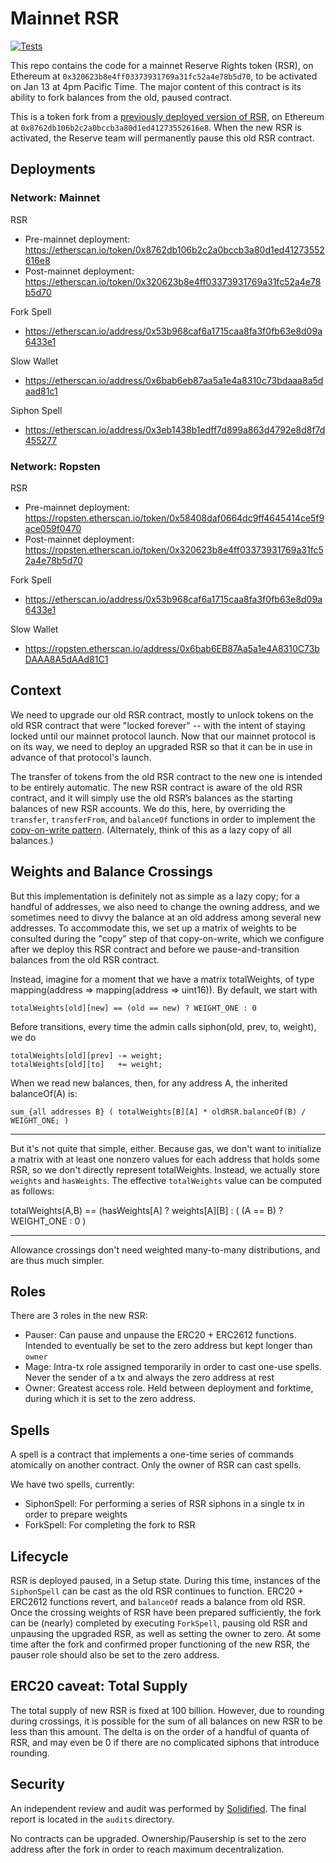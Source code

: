 # Mainnet RSR
[![Tests](https://github.com/reserve-protocol/rsr-mainnet/actions/workflows/tests.yml/badge.svg)](https://github.com/reserve-protocol/rsr-mainnet/actions/workflows/tests.yml)

This repo contains the code for a mainnet Reserve Rights token (RSR), on Ethereum at `0x320623b8e4ff03373931769a31fc52a4e78b5d70`, to be activated on Jan 13 at 4pm Pacific Time. The major content of this contract is its ability to fork balances from the old, paused contract.

This is a token fork from a [previously deployed version of RSR](https://github.com/reserve-protocol/rsr), on Ethereum at `0x8762db106b2c2a0bccb3a80d1ed41273552616e8`. When the new RSR is activated, the Reserve team will permanently pause this old RSR contract.


## Deployments

### Network: Mainnet

RSR
- Pre-mainnet deployment: https://etherscan.io/token/0x8762db106b2c2a0bccb3a80d1ed41273552616e8
- Post-mainnet deployment: https://etherscan.io/token/0x320623b8e4ff03373931769a31fc52a4e78b5d70

Fork Spell
- https://etherscan.io/address/0x53b968caf6a1715caa8fa3f0fb63e8d09a6433e1

Slow Wallet
- https://etherscan.io/address/0x6bab6eb87aa5a1e4a8310c73bdaaa8a5daad81c1

Siphon Spell
- https://etherscan.io/address/0x3eb1438b1edff7d899a863d4792e8d8f7d455277

### Network: Ropsten

RSR
- Pre-mainnet deployment: https://ropsten.etherscan.io/token/0x58408daf0664dc9ff4645414ce5f9ace059f0470
- Post-mainnet deployment: https://ropsten.etherscan.io/token/0x320623b8e4ff03373931769a31fc52a4e78b5d70

Fork Spell
- https://etherscan.io/address/0x53b968caf6a1715caa8fa3f0fb63e8d09a6433e1

Slow Wallet
- https://ropsten.etherscan.io/address/0x6bab6EB87Aa5a1e4A8310C73bDAAA8A5dAAd81C1


## Context

We need to upgrade our old RSR contract, mostly to unlock tokens on the old RSR contract that were "locked forever" -- with the intent of staying locked until our mainnet protocol launch. Now that our mainnet protocol is on its way, we need to deploy an upgraded RSR so that it can be in use in advance of that protocol's launch.

The transfer of tokens from the old RSR contract to the new one is intended to be entirely automatic. The new RSR contract is aware of the old RSR contract, and it will simply use the old RSR’s balances as the starting balances of new RSR accounts. We do this, here, by overriding the `transfer`, `transferFrom`, and `balanceOf` functions in order to implement the [copy-on-write pattern](https://en.wikipedia.org/wiki/Copy-on-write). (Alternately, think of this as a lazy copy of all balances.)


## Weights and Balance Crossings

But this implementation is definitely not as simple as a lazy copy; for a handful of addresses, we also need to change the owning address, and we sometimes need to divvy the balance at an old address among several new addresses.  To accommodate this, we set up a matrix of weights to be consulted during the "copy" step of that copy-on-write, which we configure after we deploy this RSR contract and before we pause-and-transition balances from the old RSR contract.

Instead, imagine for a moment that we have a matrix totalWeights, of type mapping(address => mapping(address => uint16)). By default, we start with

    totalWeights[old][new] == (old == new) ? WEIGHT_ONE : 0

Before transitions, every time the admin calls siphon(old, prev, to, weight), we do

    totalWeights[old][prev] -= weight;
    totalWeights[old][to]   += weight;

When we read new balances, then, for any address A, the inherited balanceOf(A) is:

    sum_{all addresses B} ( totalWeights[B][A] * oldRSR.balanceOf(B) / WEIGHT_ONE; )

----

But it's not quite that simple, either. Because gas, we don't want to initialize a matrix with at least one nonzero values for each address that holds some RSR, so we don't directly represent totalWeights. Instead, we actually store `weights` and `hasWeights`. The effective `totalWeights` value can be computed as follows:

   totalWeights(A,B) == (hasWeights[A] ? weights[A][B] : ( (A == B) ? WEIGHT_ONE : 0 )

----

Allowance crossings don't need weighted many-to-many distributions, and are thus much simpler.

## Roles

There are 3 roles in the new RSR:
- Pauser: Can pause and unpause the ERC20 + ERC2612 functions. Intended to eventually be set to the zero address but kept longer than `owner`
- Mage: Intra-tx role assigned temporarily in order to cast one-use spells. Never the sender of a tx and always the zero address at rest
- Owner: Greatest access role. Held between deployment and forktime, during which it is set to the zero address.

## Spells

A spell is a contract that implements a one-time series of commands atomically on another contract. Only the owner of RSR can cast spells. 

We have two spells, currently:
- SiphonSpell: For performing a series of RSR siphons in a single tx in order to prepare weights
- ForkSpell: For completing the fork to RSR

## Lifecycle

RSR is deployed paused, in a Setup state. During this time, instances of the `SiphonSpell` can be cast as the old RSR continues to function. ERC20 + ERC2612 functions revert, and `balanceOf` reads a balance from old RSR. Once the crossing weights of RSR have been prepared sufficiently, the fork can be (nearly) completed by executing `ForkSpell`, pausing old RSR and unpausing the upgraded RSR, as well as setting the owner to zero. At some time after the fork and confirmed proper functioning of the new RSR, the pauser role should also be set to the zero address. 

## ERC20 caveat: Total Supply

The total supply of new RSR is fixed at 100 billion. However, due to rounding during crossings, it is possible for the sum of all balances on new RSR to be less than this amount. The delta is on the order of a handful of quanta of RSR, and may even be 0 if there are no complicated siphons that introduce rounding. 

## Security

An independent review and audit was performed by [Solidified](https://solidified.io/). The final report is located in the `audits` directory.

No contracts can be upgraded. Ownership/Pausership is set to the zero address after the fork in order to reach maximum decentralization. 
